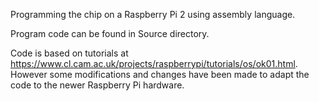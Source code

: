 Programming the chip on a Raspberry Pi 2 using assembly language.

Program code can be found in Source directory.

Code is based on tutorials at https://www.cl.cam.ac.uk/projects/raspberrypi/tutorials/os/ok01.html.  However some modifications and changes have been made to adapt the code to the newer Raspberry Pi hardware.
